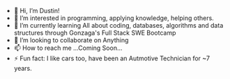 - 👋 Hi, I’m Dustin!
- 👀 I’m interested in programming, applying knowledge, helping others.
- 🌱 I’m currently learning All about coding, databases, algorithms and data structures through Gonzaga's Full Stack SWE Bootcamp
- 💞️ I’m looking to collaborate on Anything
- 📫 How to reach me ...Coming Soon...
- ⚡ Fun fact: I like cars too, have been an Autmotive Technician for ~7 years.

<!---
Dusty173/Dusty173 is a ✨ special ✨ repository because its `README.md` (this file) appears on your GitHub profile.
You can click the Preview link to take a look at your changes.
--->
